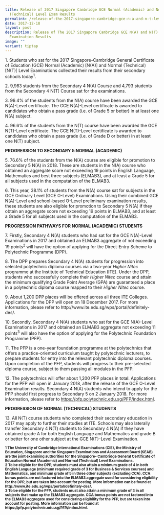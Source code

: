 ```yaml
---
title: Release of 2017 Singapore Cambridge GCE Normal (Academic) and Normal
  (Technical) Level Exam Results
permalink: /release-of-the-2017-singapore-cambridge-gce-n-a-and-n-t-level-examination-results/
date: 2017-12-18
layout: post
description: Release of The 2017 Singapore Cambridge GCE N(A) and N(T) Level
  Examination Results
image: ""
variant: tiptap
---
```

<p>1. Students who sat for the 2017 Singapore-Cambridge General Certificate
of Education (GCE) Normal (Academic) [N(A)] and Normal (Technical) [N(T)]
Level Examinations collected their results from their secondary schools
today<sup>1</sup>.</p>
<p>2. 9,983 students from the Secondary 4 N(A) Course and 4,793 students
from the Secondary 4 N(T) Course sat for the examinations.</p>
<p>3. 99.4% of the students from the N(A) course have been awarded the GCE
N(A)-Level certificate. The GCE N(A)-Level certificate is awarded to candidates
who obtain a pass grade (i.e. of Grade 5 or better) in at least one N(A)
subject.</p>
<p>4. 96.6% of the students from the N(T) course have been awarded the GCE
N(T)-Level certificate. The GCE N(T)-Level certificate is awarded to candidates
who obtain a pass grade (i.e. of Grade D or better) in at least one N(T)
subject.</p>
<p><strong>PROGRESSION TO SECONDARY 5 NORMAL (ACADEMIC)</strong>
</p>
<p>5. 76.6% of the students from the N(A) course are eligible for promotion
to Secondary 5 N(A) in 2018. These are students in the N(A) course who
obtained an aggregate score not exceeding 19 points in English Language,
Mathematics and best three subjects (ELMAB3), and at least a Grade 5 for
all subjects used in the computation of the ELMAB3.</p>
<p>6. This year, 38.1% of students from the N(A) course sat for subjects
in the GCE Ordinary Level (GCE O-Level) Examinations. Using their combined
GCE N(A)-Level and school-based O-Level preliminary examination results,
these students are also eligible for promotion to Secondary 5 N(A) if they
obtain an aggregate score not exceeding 19 points in ELMAB3, and at least
a Grade 5 for all subjects used in the computation of the ELMAB3.</p>
<p><strong>PROGRESSION PATHWAYS FOR NORMAL (ACADEMIC) STUDENTS</strong>
</p>
<p>7. Firstly, Secondary 4 N(A) students who had sat for the GCE N(A)-Level
Examinations in 2017 and obtained an ELMAB3 aggregate of not exceeding
19 points<sup>2</sup> will have the option of applying for the Direct-Entry
Scheme to Polytechnic Programme (DPP).</p>
<p>8. The DPP prepares Secondary 4 N(A) students for progression into selected
polytechnic diploma courses via a two-year <em>Higher Nitec</em> programme
at the Institute of Technical Education (ITE). Under the DPP, students
who successfully complete their <em>Higher Nitec</em> course and attain the
minimum qualifying Grade Point Average (GPA) are guaranteed a place in
a polytechnic diploma course mapped to their <em>Higher Nitec</em> course.</p>
<p>9. About 1,200 DPP places will be offered across all three ITE Colleges.
Applications for the DPP will open on 18 December 2017. For more information,
please refer to http://www.ite.edu.sg/wps/portal/definitely-des/.</p>
<p>10. Secondly, Secondary 4 N(A) students who sat for the GCE N(A)-Level
Examinations in 2017 and obtained an ELMAB3 aggregate not exceeding 11
points<sup>3</sup> will also have the option of applying for the Polytechnic
Foundation Programme (PFP).</p>
<p>11. The PFP is a one-year foundation programme at the polytechnics that
offers a practice-oriented curriculum taught by polytechnic lecturers,
to prepare students for entry into the relevant polytechnic diploma courses.
Upon completion of the PFP, students will progress to their pre-selected
diploma course, subject to them passing all modules in the PFP.</p>
<p>12. The polytechnics will offer about 1,200 PFP places in total. Applications
for the PFP will open in January 2018, after the release of the GCE O-Level
Examination results. Secondary 4 N(A) students who intend to apply for
the PFP should first progress to Secondary 5 on 2 January 2018. For more
information, please refer to <a href="https://pfp.polytechnic.edu.sg/PFP/index.html" rel="noopener noreferrer nofollow" target="_blank">https://pfp.polytechnic.edu.sg/PFP/index.html</a>.</p>
<p><strong>PROGRESSION OF NORMAL (TECHNICAL) STUDENTS</strong>
</p>
<p>13. All N(T) course students who completed their secondary education in
2017 may apply to further their studies at ITE. Schools may also laterally
transfer Secondary 4 N(T) students to Secondary 4 N(A) if they have obtained
grade A for both English Language and Mathematics and grade B or better
for one other subject at the GCE N(T)-Level Examination.</p>
<p><strong><sub>1 The University of Cambridge International Examinations (CIE), the Ministry of Education, Singapore and the Singapore Examinations and Assessment Board (SEAB) are the joint examining authorities for the Singapore- Cambridge General Certificate of Education Normal (Academic) and Normal (Technical) Level Examinations.</sub></strong>
<br><strong><sub>2 To be eligible for the DPP, students must also attain a minimum grade of 4 in both English Language (minimum required grade of 3 for Business &amp; Services courses) and Mathematics, and minimum grade of 5 in three other subjects (excluding CCA). CCA bonus points are not factored into the ELMAB3 aggregate used for considering eligibility for the DPP, but are taken into account for posting. More information can be found at http://www.ite.edu.sg/wps/portal/definitely-des/.</sub></strong>
<br><strong><sub>3 To be eligible for the PFP, students must also attain a minimum grade of 3 in all subjects that make up the ELMAB3 aggregate. CCA bonus points are not factored into the ELMAB3 aggregate used for considering eligibility for the PFP, but are taken into account for posting. More information can be found at </sub><a href="https://pfp.polytechnic.edu.sg/PFP/index.html" rel="noopener noreferrer nofollow" target="_blank"><sub>https://pfp.polytechnic.edu.sg/PFP/index.html</sub></a><sub>.</sub></strong>
</p>
<p></p>